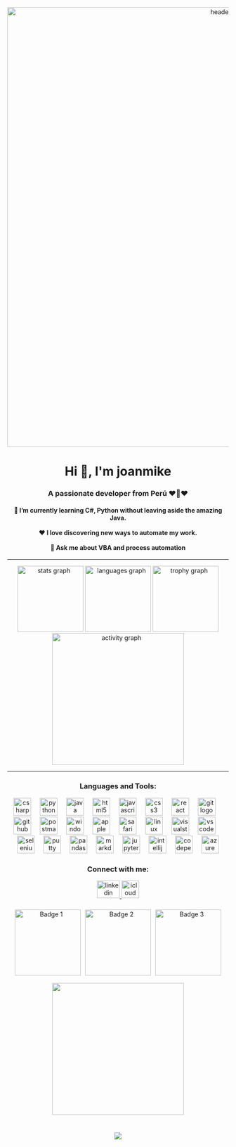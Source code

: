 <div align="center">
  <img src="https://github.com/user-attachments/assets/0a498f74-46bd-425a-bc77-3e14ebc9b9c1" width="1000" alt="header image"/>
</div>

<h1 align="center">Hi 👋, I'm joanmike</h1>

<h3 align="center">A passionate developer from Perú ❤️🤍❤️</h3>

<h4 align="center">🌱 I’m currently learning C#, Python without leaving aside the amazing Java.<br><br>❤️ I love discovering new ways to automate my work.<br><br>💬 Ask me about VBA and process automation</h4>

---

<div align="center">
  <img src="https://github-readme-stats.vercel.app/api?username=joanmike&hide_title=false&hide_rank=false&show_icons=true&include_all_commits=true&count_private=true&disable_animations=false&theme=tokyonight&locale=en&hide_border=true&order=1" height="150" alt="stats graph" />
  <img src="https://github-readme-stats.vercel.app/api/top-langs?username=joanmike&locale=en&hide_title=false&layout=compact&card_width=320&langs_count=5&theme=tokyonight&hide_border=true&order=2" height="150" alt="languages graph" />
  <img src="https://github-profile-trophy.vercel.app?username=joanmike&theme=darkhub&column=-1&row=2&margin-w=8&margin-h=8&no-bg=true&no-frame=true&order=4" height="150" alt="trophy graph" />
  <img src="https://github-readme-activity-graph.vercel.app/graph?username=joanmike&radius=16&theme=github-dark&area=true&order=5&hide_border=true&hide_title=false" height="300" alt="activity graph" />
</div>

---

<h3 align="center">Languages and Tools:</h3>

<div align="center">
  <img src="https://cdn.jsdelivr.net/gh/devicons/devicon/icons/csharp/csharp-original.svg" height="40" alt="csharp logo"  />
  <img width="12" />
  <img src="https://cdn.jsdelivr.net/gh/devicons/devicon/icons/python/python-original.svg" height="40" alt="python logo"  />
  <img width="12" />
  <img src="https://cdn.jsdelivr.net/gh/devicons/devicon/icons/java/java-original.svg" height="40" alt="java logo"  />
  <img width="12" />
  <img src="https://cdn.jsdelivr.net/gh/devicons/devicon/icons/html5/html5-original.svg" height="40" alt="html5 logo"  />
  <img width="12" />
  <img src="https://cdn.simpleicons.org/javascript/F7DF1E" height="40" alt="javascript logo"  />
  <img width="12" />
  <img src="https://cdn.jsdelivr.net/gh/devicons/devicon/icons/css3/css3-original.svg" height="40" alt="css3 logo"  />
  <img width="12" />
  <img src="https://cdn.simpleicons.org/react/61DAFB" height="40" alt="react logo"  />
  <img width="12" />
  <img src="https://cdn.jsdelivr.net/gh/devicons/devicon/icons/git/git-original.svg" height="40" alt="git logo"  />
  <img width="12" />
  <img src="https://skillicons.dev/icons?i=github" height="40" alt="github logo"  />
  <img width="12" />
  <img src="https://cdn.simpleicons.org/postman/FF6C37" height="40" alt="postman logo"  />
  <img width="12" />
  <img src="https://cdn.jsdelivr.net/gh/devicons/devicon/icons/windows8/windows8-original.svg" height="40" alt="windows8 logo"  />
  <img width="12" />
  <img src="https://cdn.simpleicons.org/apple/000000" height="40" alt="apple logo"  />
  <img width="12" />
  <img src="https://cdn.jsdelivr.net/gh/devicons/devicon/icons/safari/safari-original.svg" height="40" alt="safari logo"  />
  <img width="12" />
  <img src="https://cdn.jsdelivr.net/gh/devicons/devicon/icons/linux/linux-original.svg" height="40" alt="linux logo"  />
  <img width="12" />
  <img src="https://cdn.jsdelivr.net/gh/devicons/devicon/icons/visualstudio/visualstudio-plain.svg" height="40" alt="visualstudio logo"  />
  <img width="12" />
  <img src="https://cdn.jsdelivr.net/gh/devicons/devicon/icons/vscode/vscode-original.svg" height="40" alt="vscode logo"  />
  <img width="12" />
  <img src="https://cdn.jsdelivr.net/gh/devicons/devicon/icons/selenium/selenium-original.svg" height="40" alt="selenium logo"  />
  <img width="12" />
  <img src="https://cdn.jsdelivr.net/gh/devicons/devicon/icons/putty/putty-original.svg" height="40" alt="putty logo"  />
  <img width="12" />
  <img src="https://cdn.jsdelivr.net/gh/devicons/devicon/icons/pandas/pandas-original.svg" height="40" alt="pandas logo"  />
  <img width="12" />
  <img src="https://cdn.jsdelivr.net/gh/devicons/devicon/icons/markdown/markdown-original.svg" height="40" alt="markdown logo"  />
  <img width="12" />
  <img src="https://cdn.jsdelivr.net/gh/devicons/devicon/icons/jupyter/jupyter-original.svg" height="40" alt="jupyter logo"  />
  <img width="12" />
  <img src="https://cdn.jsdelivr.net/gh/devicons/devicon/icons/intellij/intellij-original.svg" height="40" alt="intellij logo"  />
  <img width="12" />
  <img src="https://cdn.jsdelivr.net/gh/devicons/devicon/icons/codepen/codepen-original.svg" height="40" alt="codepen logo"  />
  <img width="12" />
  <img src="https://cdn.jsdelivr.net/gh/devicons/devicon/icons/azure/azure-original.svg" height="40" alt="azure logo"  />
</div>

###

<h3 align="center">Connect with me:</h3>

<div align="center">
  <a href="https://www.linkedin.com/in/jose-miguel-maldonado/" target="_blank" rel="noopener noreferrer">
    <img src="https://raw.githubusercontent.com/maurodesouza/profile-readme-generator/master/src/assets/icons/social/linkedin/default.svg" width="52" height="40" alt="linkedin logo" />
  </a>
  <a href="mailto:balada.raga.01@icloud.com" target="_blank" rel="noopener noreferrer">
    <img src="https://github.com/user-attachments/assets/56dfb9b7-ca4d-4d22-a1c2-7ffc87a0ee93" width="40" height="40" alt="icloud logo"  />
  </a>
</div>

###

<div align="center">
<div style="display: flex; gap: 10px; align-items: center; justify-content: center; margin: auto; width: 100%;">
  <a href="https://www.credly.com/badges/1ecbd981-ce5a-4a8f-a6d2-12719d1b95b2/public_url" target="_blank" rel="noopener noreferrer" rel="nofollow">
    <img width="150" height="150" src="https://github.com/user-attachments/assets/ac38b6b4-732c-4fee-ae5a-a95846d2b83b" alt="Badge 1" style="max-width: 100%;">
  </a>
  <a href="https://www.credly.com/badges/1601cc75-e17a-4f0b-8c9d-c9192d718370/public_url" target="_blank" rel="noopener noreferrer" rel="nofollow">
    <img width="150" height="150" src="https://github.com/user-attachments/assets/fb481e33-9c9b-48e7-be5e-38f9e0fda494" alt="Badge 2" style="max-width: 100%;">
  </a>
  <a href="https://www.credly.com/badges/8b6fe839-63d4-4648-be55-6b65f601e5b1/public_url" target="_blank" rel="noopener noreferrer" rel="nofollow">
    <img width="150" height="150" src="https://github.com/user-attachments/assets/0617391e-ab99-4900-8990-e9c53e291988" alt="Badge 3" style="max-width: 100%;">
  </a>
</div>
</div>

<br clear="both">

<div align="center">
  <img height="300" src="https://i.giphy.com/media/v1.Y2lkPTc5MGI3NjExdGRxOTFxdHZteWdkeHI1cWlwZ2lveHF0MTRyeDB5bmNvMml0OXBjbSZlcD12MV9pbnRlcm5hbF9naWZfYnlfaWQmY3Q9Zw/ko7twHhomhk8E/giphy.gif"  />
</div>

###

<br clear="both">

<div align="center">
  <a href="https://visitcount.itsvg.in">
    <img src="https://visitcount.itsvg.in/api?id=joanmike&label=Profile%20Views&color=6&icon=2&pretty=false" />
  </a>
</div>

<!---
JoanMike/JoanMike is a ✨ special ✨ repository because its `README.md` (this file) appears on your GitHub profile.
You can click the Preview link to take a look at your changes.
--->
